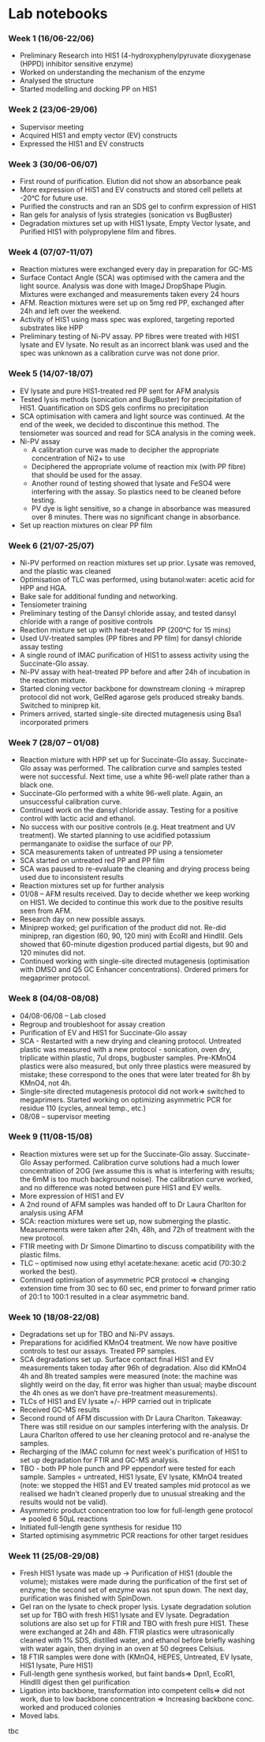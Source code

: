 # Lab notebooks

### Week 1 (16/06-22/06)
- Preliminary Research into HIS1 (4-hydroxyphenylpyruvate dioxygenase (HPPD) inhibitor sensitive enzyme)
- Worked on understanding the mechanism of the enzyme
- Analysed the structure
- Started modelling and docking PP on HIS1

### Week 2 (23/06-29/06)
- Supervisor meeting
- Acquired HIS1 and empty vector (EV) constructs
- Expressed the HIS1 and EV constructs
  
### Week 3 (30/06-06/07)
- First round of purification. Elution did not show an absorbance peak
- More expression of HIS1 and EV constructs and stored cell pellets at -20ᵒC for future use.
- Purified the constructs and ran an SDS gel to confirm expression of HIS1
- Ran gels for analysis of lysis strategies (sonication vs BugBuster)
- Degradation mixtures set up with HIS1 lysate, Empty Vector lysate, and Purified HIS1 with polypropylene film and fibres.

### Week 4 (07/07-11/07)
- Reaction mixtures were exchanged every day in preparation for GC-MS
- Surface Contact Angle (SCA) was optimised with the  camera and the light source. Analysis was done with ImageJ DropShape Plugin. Mixtures were exchanged and measurements taken every 24 hours
- AFM. Reaction mixtures were set up on 5mg red PP, exchanged after 24h and left over the weekend.
- Activity of HIS1 using mass spec was explored, targeting reported substrates like HPP
- Preliminary testing of Ni-PV assay. PP fibres were treated with HIS1 lysate and EV lysate. No result as an incorrect blank was used and the spec was unknown as a calibration curve was not done prior.

### Week 5 (14/07-18/07)
- EV lysate and pure HIS1-treated red PP sent for AFM analysis
- Tested lysis methods (sonication and BugBuster) for precipitation of HIS1. Quantification on SDS gels confirms no precipitation
- SCA optimisation with camera and light source was continued. At the end of the week, we decided to discontinue this method. The tensiometer was sourced and read for SCA analysis in the coming week. 
- Ni-PV assay
  - A calibration curve was made to decipher the appropriate concentration of Ni2+ to use
  - Deciphered the appropriate volume of reaction mix (with PP fibre) that should be used for the assay.
  - Another round of testing showed that lysate and FeSO4 were interfering with the assay. So plastics need to be cleaned before testing.
  - PV dye is light sensitive, so a change in absorbance was measured over 8 minutes. There was no significant change in absorbance.
- Set up reaction mixtures on clear PP film
  
### Week 6 (21/07-25/07)
- Ni-PV performed on reaction mixtures set up prior. Lysate was removed, and the plastic was cleaned
- Optimisation of TLC was performed, using butanol:water: acetic acid for HPP and HGA.
- Bake sale for additional funding and networking.
- Tensiometer training
-	Preliminary testing of the Dansyl chloride assay, and tested dansyl chloride with a range of positive controls
- Reaction mixture set up with heat-treated PP (200ᵒC for 15 mins)
- Used UV-treated samples (PP fibres and PP film) for dansyl chloride assay testing
- A single round of IMAC purification of HIS1 to assess activity using the Succinate-Glo assay.
- Ni-PV assay with heat-treated PP before and after 24h of incubation in the reaction mixture.
- Started cloning vector backbone for downstream cloning -> miraprep protocol did not work, GelRed agarose gels produced streaky bands. Switched to miniprep kit. 
- Primers arrived, started single-site directed mutagenesis using Bsa1 incorporated primers

### Week 7 (28/07 – 01/08)
- Reaction mixture with HPP set up for Succinate-Glo assay. Succinate-Glo assay was performed. The calibration curve and samples tested were not successful. Next time, use a white 96-well plate rather than a black one.
- Succinate-Glo performed with a white 96-well plate. Again, an unsuccessful calibration curve. 
- Continued work on the dansyl chloride assay. Testing for a positive control with lactic acid and ethanol.
- No success with our positive controls (e.g. Heat treatment and UV treatment). We started planning to use acidified potassium permanganate to oxidise the surface of our PP.
- SCA measurements taken of untreated PP using a tensiometer
- SCA started on untreated red PP and PP film
-	SCA was paused to re-evaluate the cleaning and drying process being used due to inconsistent results
-	Reaction mixtures set up for further analysis
-	01/08 – AFM results received. Day to decide whether we keep working on HIS1. We decided to continue this work due to the positive results seen from AFM.
-	Research day on new possible assays.
-	Miniprep worked; gel purification of the product did not. Re-did miniprep, ran digestion (60, 90, 120 min) with EcoRI and HindIII. Gels showed that 60-minute digestion produced partial digests, but 90 and 120 minutes did not. 
- Continued working with single-site directed mutagenesis (optimisation with DMSO and Q5 GC Enhancer concentrations). Ordered primers for megaprimer protocol.
  
### Week 8 (04/08-08/08)
- 04/08-06/08 – Lab closed
- Regroup and troubleshoot for assay creation
-	Purification of EV and HIS1 for Succinate-Glo assay
-	SCA - Restarted with a new drying and cleaning protocol. Untreated plastic was measured with a new protocol - sonication, oven dry, triplicate within plastic, 7ul drops, bugbuster samples. Pre-KMnO4 plastics were also measured, but only three plastics were measured by mistake; these correspond to the ones that were later treated for 8h by KMnO4, not 4h.
-	Single-site directed mutagenesis protocol did not work=> switched to megaprimers. Started working on optimizing asymmetric PCR for residue 110 (cycles, anneal temp., etc.)
-	08/08 – supervisor meeting


### Week 9 (11/08-15/08)
-	Reaction mixtures were set up for the Succinate-Glo assay. Succinate-Glo Assay performed. Calibration curve solutions had a much lower concentration of 2OG (we assume this is what is interfering with results; the 6mM is too much background noise). The calibration curve worked, and no difference was noted between pure HIS1 and EV wells.
-	More expression of HIS1 and EV
-	A 2nd round of AFM samples was handed off to Dr Laura Charlton for analysis using AFM
-	SCA: reaction mixtures were set up, now submerging the plastic. Measurements were taken after 24h, 48h, and 72h of treatment with the new protocol.
-	FTIR meeting with Dr Simone Dimartino to discuss compatibility with the plastic films.
-	TLC – optimised now using ethyl acetate:hexane: acetic acid  (70:30:2 worked the best).
-	Continued optimisation of asymmetric PCR protocol => changing extension time from 30 sec to 60 sec, end primer to forward primer ratio of 20:1 to 100:1 resulted in a clear asymmetric band.
  
### Week 10 (18/08-22/08)
-	Degradations set up for TBO and Ni-PV assays.
-	Preparations for acidified KMnO4 treatment. We now have positive controls to test our assays. Treated PP samples.
-	SCA degradations set up. Surface contact final HIS1 and EV measurements taken today after 96h of degradation. Also did  KMnO4 4h and 8h treated samples were measured (note: the machine was slightly weird on the day, fit error was higher than usual; maybe discount the 4h ones as we don’t have pre-treatment measurements).
-	TLCs of HIS1 and EV lysate +/- HPP carried out in triplicate
-	Received GC-MS results
-	Second round of AFM discussion with Dr Laura Charlton. Takeaway: There was still residue on our samples interfering with the analysis. Dr Laura Charlton offered to use her cleaning protocol and re-analyse the samples.
-	Recharging of the IMAC column for next week's purification of HIS1 to set up degradation for FTIR and GC-MS analysis.
-	TBO - both PP hole punch and PP eppendorf were tested for each sample. Samples = untreated, HIS1 lysate, EV lysate, KMnO4 treated (note: we stopped the HIS1 and EV treated samples mid protocol as we realised we hadn’t cleaned properly due to unusual streaking and the results would not be valid).
-	Asymmetric product concentration too low for full-length gene protocol => pooled 6 50μL reactions
-	Initiated full-length gene synthesis for residue 110
-	Started optimising asymmetric PCR reactions for other target residues

### Week 11 (25/08-29/08)
-	Fresh HIS1 lysate was made up → Purification of HIS1 (double the volume); mistakes were made during the purification of the first set of enzyme; the second set of enzyme was not spun down. The next day,  purification was finished with SpinDown.
-	Gel ran on the lysate to check proper lysis. Lysate degradation solution set up for TBO with fresh HIS1 lysate and EV lysate. Degradation solutions are also set up for FTIR and TBO with fresh pure HIS1. These were exchanged at 24h and 48h. FTIR plastics were ultrasonically cleaned with 1% SDS, distilled water, and ethanol before briefly washing with water again, then drying in an oven at 50 degrees Celsius.
- 18 FTIR samples were done with (KMnO4, HEPES, Untreated, EV lysate, HIS1 lysate, Pure HIS1)
-	Full-length gene synthesis worked, but faint bands=> Dpn1, EcoR1, HindIII digest then gel purification
-	Ligation into backbone, transformation into competent cells=> did not work, due to low backbone concentration => Increasing backbone conc. worked and produced colonies
-	Moved labs.

tbc


